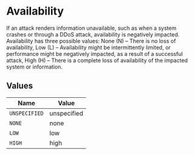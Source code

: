 # Availability

If an attack renders information unavailable, such as when a system crashes or through a DDoS attack, availability is negatively impacted. Availability has three possible values: None (N) – There is no loss of availability, Low (L) – Availability might be intermittently limited, or performance might be negatively impacted, as a result of a successful attack, High (H) – There is a complete loss of availability of the impacted system or information.


## Values

| Name          | Value         |
| ------------- | ------------- |
| `UNSPECIFIED` | unspecified   |
| `NONE`        | none          |
| `LOW`         | low           |
| `HIGH`        | high          |